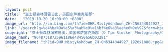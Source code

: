 ```yaml
---
layout: post
title:  "亚士顿森林薄雾日出，英国东萨塞克斯郡"
date:   "2019-10-20 16:00:00 +0800"
image_url: "http://cn.bing.com/th?id=OHR.MistyAshdown_ZH-CN6344044927_1920x1080.jpg&rf=LaDigue_1920x1080.jpg&pid=hp"
link: "/search?q=%e4%ba%9a%e5%a3%ab%e9%a1%bf%e6%a3%ae%e6%9e%97&form=hpcapt&mkt=zh-cn"
copyright: "亚士顿森林薄雾日出，英国东萨塞克斯郡 (© Tim Stocker Photography/Getty Images)"
image_hash: "96487318725961186e48450e56b03281"
image_filename: "th?id=OHR.MistyAshdown_ZH-CN6344044927_1920x1080.jpg&rf=LaDigue_1920x1080.jpg&pid=hp"
---
```


